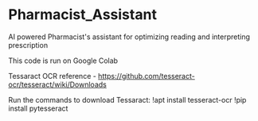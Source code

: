 # Pharmacist_Assistant
AI powered Pharmacist's assistant for optimizing reading and interpreting prescription

This code is run on Google Colab

Tessaract OCR reference - https://github.com/tesseract-ocr/tesseract/wiki/Downloads

Run the commands to download Tessaract:
!apt install tesseract-ocr
!pip install pytesseract

